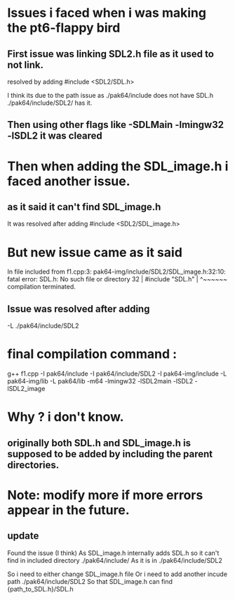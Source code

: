 # Issues i faced when i was making the pt6-flappy bird
## First issue was linking SDL2.h file as it used to not link.

resolved by adding 
#include <SDL2/SDL.h>

I think its due to the path issue as
./pak64/include does not have SDL.h
./pak64/include/SDL2/ has it.

## Then using other flags like -SDLMain -lmingw32 -lSDL2 it was cleared

# Then when adding the SDL_image.h i faced another issue.
## as it said it can't find SDL_image.h

It was resolved after adding
#include <SDL2/SDL_image.h>

# But new issue came as it said 

In file included from f1.cpp:3:
pak64-img/include/SDL2/SDL_image.h:32:10: fatal error: SDL.h: No such file or directory
   32 | #include "SDL.h"
      |          ^~~~~~~
compilation terminated.

## Issue was resolved after adding 
-L ./pak64/include/SDL2

# final compilation command :
g++ f1.cpp -I pak64/include -I pak64/include/SDL2 -I pak64-img/include -L pak64-img/lib -L pak64/lib -m64 -lmingw32 -lSDL2main -lSDL2 -lSDL2_image

# Why ? i don't know. 
## originally both SDL.h and SDL_image.h is supposed to be added by including the parent directories. 

# Note: modify more if more errors appear in the future.
## update

Found the issue (I think)
As SDL_image.h
internally adds SDL.h so it can't find in included directory ./pak64/include/
As it is in ./pak64/include/SDL2

So i need to either change SDL_image.h file
Or i need to add another incude path ./pak64/include/SDL2
So that SDL_image.h can find {path_to_SDL.h}/SDL.h